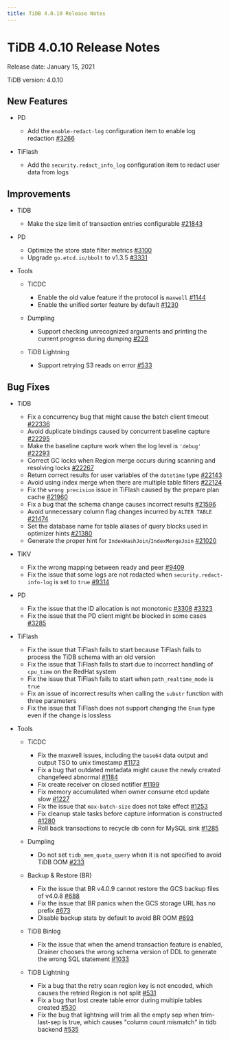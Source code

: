 ```yaml
---
title: TiDB 4.0.10 Release Notes
---
```


# TiDB 4.0.10 Release Notes

Release date: January 15, 2021

TiDB version: 4.0.10

## New Features

+ PD

    - Add the `enable-redact-log` configuration item to enable log redaction [#3266](https://github.com/pingcap/pd/pull/3266)

+ TiFlash

    - Add the `security.redact_info_log` configuration item to redact user data from logs

## Improvements

+ TiDB

    - Make the size limit of transaction entries configurable [#21843](https://github.com/pingcap/tidb/pull/21843)

+ PD

    - Optimize the store state filter metrics [#3100](https://github.com/tikv/pd/pull/3100)
    - Upgrade `go.etcd.io/bbolt` to v1.3.5 [#3331](https://github.com/tikv/pd/pull/3331)

+ Tools

    + TiCDC

        - Enable the old value feature if the protocol is `maxwell` [#1144](https://github.com/pingcap/ticdc/pull/1144)
        - Enable the unified sorter feature by default [#1230](https://github.com/pingcap/ticdc/pull/1230)

    + Dumpling

        - Support checking unrecognized arguments and printing the current progress during dumping [#228](https://github.com/pingcap/dumpling/pull/228)

    + TiDB Lightning

        - Support retrying S3 reads on error [#533](https://github.com/pingcap/tidb-lightning/pull/533)

## Bug Fixes

+ TiDB

    - Fix a concurrency bug that might cause the batch client timeout [#22336](https://github.com/pingcap/tidb/pull/22336)
    - Avoid duplicate bindings caused by concurrent baseline capture [#22295](https://github.com/pingcap/tidb/pull/22295)
    - Make the baseline capture work when the log level is `'debug'` [#22293](https://github.com/pingcap/tidb/pull/22293)
    - Correct GC locks when Region merge occurs during scanning and resolving locks [#22267](https://github.com/pingcap/tidb/pull/22267)
    - Return correct results for user variables of the `datetime` type [#22143](https://github.com/pingcap/tidb/pull/22143)
    - Avoid using index merge when there are multiple table filters [#22124](https://github.com/pingcap/tidb/pull/22124)
    - Fix the `wrong precision` issue in TiFlash caused by the prepare plan cache [#21960](https://github.com/pingcap/tidb/pull/21960)
    - Fix a bug that the schema change causes incorrect results [#21596](https://github.com/pingcap/tidb/pull/21596)
    - Avoid unnecessary column flag changes incurred by `ALTER TABLE` [#21474](https://github.com/pingcap/tidb/pull/21474)
    - Set the database name for table aliases of query blocks used in optimizer hints [#21380](https://github.com/pingcap/tidb/pull/21380)
    - Generate the proper hint for `IndexHashJoin`/`IndexMergeJoin` [#21020](https://github.com/pingcap/tidb/pull/21020)

+ TiKV

    - Fix the wrong mapping between ready and peer [#9409](https://github.com/tikv/tikv/pull/9409)
    - Fix the issue that some logs are not redacted when `security.redact-info-log` is set to `true` [#9314](https://github.com/tikv/tikv/pull/9314)

+ PD

    - Fix the issue that the ID allocation is not monotonic [#3308](https://github.com/tikv/pd/pull/3308) [#3323](https://github.com/tikv/pd/pull/3323)
    - Fix the issue that the PD client might be blocked in some cases [#3285](https://github.com/pingcap/pd/pull/3285)

+ TiFlash

    - Fix the issue that TiFlash fails to start because TiFlash fails to process the TiDB schema with an old version
    - Fix the issue that TiFlash fails to start due to incorrect handling of `cpu_time` on the RedHat system
    - Fix the issue that TiFlash fails to start when `path_realtime_mode` is `true`
    - Fix an issue of incorrect results when calling the `substr` function with three parameters
    - Fix the issue that TiFlash does not support changing the `Enum` type even if the change is lossless

+ Tools

    + TiCDC

        - Fix the maxwell issues, including the `base64` data output and output TSO to unix timestamp [#1173](https://github.com/pingcap/ticdc/pull/1173)
        - Fix a bug that outdated metadata might cause the newly created changefeed abnormal [#1184](https://github.com/pingcap/ticdc/pull/1184)
        - Fix create receiver on closed notifier [#1199](https://github.com/pingcap/ticdc/pull/1199)
        - Fix memory accumulated when owner consume etcd update slow [#1227](https://github.com/pingcap/ticdc/pull/1227)
        - Fix the issue that `max-batch-size` does not take effect [#1253](https://github.com/pingcap/ticdc/pull/1253)
        - Fix cleanup stale tasks before capture information is constructed [#1280](https://github.com/pingcap/ticdc/pull/1280)
        - Roll back transactions to recycle db conn for MySQL sink [#1285](https://github.com/pingcap/ticdc/pull/1285)

    + Dumpling

        - Do not set `tidb_mem_quota_query` when it is not specified to avoid TiDB OOM [#233](https://github.com/pingcap/dumpling/pull/233)

    + Backup & Restore (BR)

        - Fix the issue that BR v4.0.9 cannot restore the GCS backup files of v4.0.8 [#688](https://github.com/pingcap/br/pull/688)
        - Fix the issue that BR panics when the GCS storage URL has no prefix [#673](https://github.com/pingcap/br/pull/673)
        - Disable backup stats by default to avoid BR OOM [#693](https://github.com/pingcap/br/pull/693)


    + TiDB Binlog

        - Fix the issue that when the amend transaction feature is enabled, Drainer chooses the wrong schema version of DDL to generate the wrong SQL statement [#1033](https://github.com/pingcap/tidb-binlog/pull/1033)

    + TiDB Lightning

        - Fix a bug that the retry scan region key is not encoded, which causes the retried Region is not split [#531](https://github.com/pingcap/tidb-lightning/pull/531)
        - Fix a bug that lost create table error during multiple tables created [#530](https://github.com/pingcap/tidb-lightning/pull/530)
        - Fix the bug that lightning will trim all the empty sep when trim-last-sep is true, which causes "column count mismatch" in tidb backend [#535](https://github.com/pingcap/tidb-lightning/pull/535)
